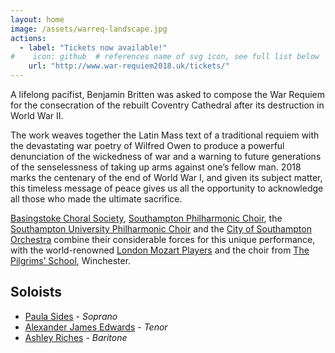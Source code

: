 ```yaml
---
layout: home
image: /assets/warreq-landscape.jpg
actions:
  - label: "Tickets now available!"
#    icon: github  # references name of svg icon, see full list below
    url: "http://www.war-requiem2018.uk/tickets/"
---
```

A lifelong pacifist, Benjamin Britten was asked to compose the War Requiem
for the consecration of the rebuilt Coventry Cathedral after its destruction in
World War II.

The work weaves together the Latin Mass text of a traditional requiem with
the devastating war poetry of Wilfred Owen to produce a powerful
denunciation of the wickedness of war and a warning to future generations of
the senselessness of taking up arms against one’s fellow man. 2018 marks the
centenary of the end of World War I, and given its subject matter, this timeless
message of peace gives us all the opportunity to acknowledge all those who
made the ultimate sacrifice.

[Basingstoke Choral Society](http://baschoral.wixsite.com/bcsoc), [Southampton Philharmonic Choir](http://www.southamptonphil.org/web/), the
[Southampton University Philharmonic Choir](https://www.susu.org/groups/suphil) and the [City of Southampton
Orchestra](https://www.csorchestra.org/) combine their considerable forces for
this unique performance, with the world-renowned [London Mozart Players](http://londonmozartplayers.com/) and
the choir from [The Pilgrims’ School](http://www.thepilgrims-school.co.uk/The-Professional-Choirs), Winchester.

## Soloists
* [Paula Sides](https://www.paulasides.com/) - *Soprano*
* [Alexander James Edwards](http://www.thetenor.co.uk/) - *Tenor*
* [Ashley Riches](https://www.ashleyriches.co.uk/) - *Baritone*
